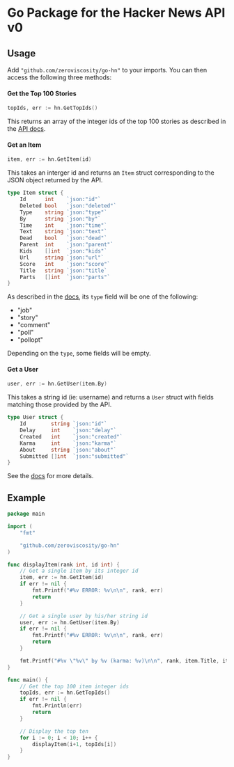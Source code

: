 # Go Package for the Hacker News API v0

## Usage

Add `"github.com/zeroviscosity/go-hn"` to your imports. You can then access the following three methods:

#### Get the Top 100 Stories

```go
topIds, err := hn.GetTopIds()
```

This returns an array of the integer ids of the top 100 stories as described in the [API docs](https://github.com/HackerNews/API#top-stories).

#### Get an Item

```go
item, err := hn.GetItem(id)
```

This takes an interger id and returns an `Item` struct corresponding to the JSON object returned by the API. 
```go
type Item struct {
	Id      int    `json:"id"`
	Deleted bool   `json:"deleted"`
	Type    string `json:"type"`
	By      string `json:"by"`
	Time    int    `json:"time"`
	Text    string `json:"text"`
	Dead    bool   `json:"dead"`
	Parent  int    `json:"parent"`
	Kids    []int  `json:"kids"`
	Url     string `json:"url"`
	Score   int    `json:"score"`
	Title   string `json:"title`
	Parts   []int  `json:"parts"`
}
```

As described in the [docs](https://github.com/HackerNews/API#items), its `type` field will be one of the following: 

* "job"
* "story"
* "comment"
* "poll"
* "pollopt"

Depending on the `type`, some fields will be empty.

#### Get a User

```go
user, err := hn.GetUser(item.By)
```

This takes a string id (ie: username) and returns a `User` struct with fields matching those provided by the API. 

```go
type User struct {
	Id        string `json:"id"`
	Delay     int    `json:"delay"`
	Created   int    `json:"created"`
	Karma     int    `json:"karma"`
	About     string `json:"about"`
	Submitted []int  `json:"submitted"`
}
```

See the [docs](https://github.com/HackerNews/API#users) for more details.

## Example

```go
package main

import (
	"fmt"

	"github.com/zeroviscosity/go-hn"
)

func displayItem(rank int, id int) {
	// Get a single item by its integer id
	item, err := hn.GetItem(id)
	if err != nil {
		fmt.Printf("#%v ERROR: %v\n\n", rank, err)
		return
	}

	// Get a single user by his/her string id
	user, err := hn.GetUser(item.By)
	if err != nil {
		fmt.Printf("#%v ERROR: %v\n\n", rank, err)
		return
	}

	fmt.Printf("#%v \"%v\" by %v (karma: %v)\n\n", rank, item.Title, item.By, user.Karma)
}

func main() {
	// Get the top 100 item integer ids
	topIds, err := hn.GetTopIds()
	if err != nil {
		fmt.Println(err)
		return
	}

	// Display the top ten
	for i := 0; i < 10; i++ {
		displayItem(i+1, topIds[i])
	}
}
```
